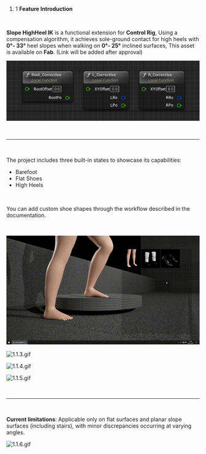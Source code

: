 1.  1 **Feature Introduction**

&nbsp;

**Slope HighHeel IK‌** is a functional extension for **Control Rig**‌, Using a ‌compensation algorithm‌, it achieves ‌sole-ground contact‌ for high heels ‌with **0°- 33°** heel slopes‌ when walking on ‌**0°- 25°** inclined surfaces‌, This asset is ‌available on **Fab‌**. (Link will be added after approval)

![1.1.1.png](../../_resources/1.1.1.png)

&nbsp;

* * *

&nbsp;

The project includes three built-in states to showcase its capabilities:

- Barefoot
- Flat Shoes
- High Heels

&nbsp;

‌You can add custom shoe shapes through the workflow described in the documentation.

&nbsp;

![1.1.2.gif](../../_resources/1.1.2.gif)

![1.1.3.gif](../../_resources/1.1.3.gif)

![1.1.4.gif](../../_resources/1.1.4.gif)

![1.1.5.gif](../../_resources/1.1.5.gif)

&nbsp;

* * *

&nbsp;

**Current limitations**: Applicable only on flat surfaces and planar slope surfaces (including stairs), with minor discrepancies occurring at varying angles.

![1.1.6.gif](../../_resources/1.1.6.gif)

&nbsp;
